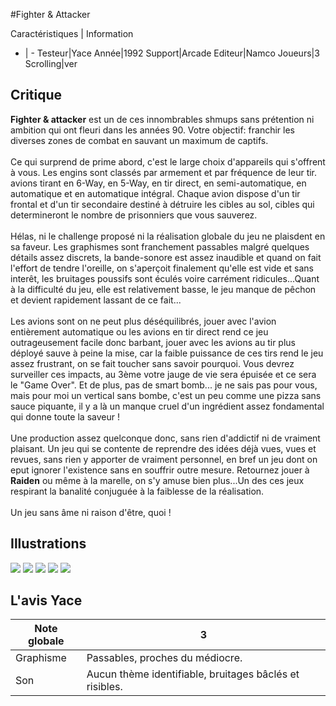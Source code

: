 #Fighter & Attacker

Caractéristiques | Information
- | -
Testeur|Yace
Année|1992
Support|Arcade
Editeur|Namco
Joueurs|3
Scrolling|ver

## Critique
<b>Fighter & attacker</b> est un de ces innombrables shmups sans prétention ni ambition qui ont fleuri dans les années 90. Votre objectif: franchir les diverses zones de combat en sauvant un maximum de captifs.<br/><br/>Ce qui surprend de prime abord, c'est le large choix d'appareils qui s'offrent à vous. Les engins sont classés par armement et par fréquence de leur tir. avions tirant en 6-Way, en 5-Way, en tir direct, en semi-automatique, en automatique et en automatique intégral. Chaque avion dispose d'un tir frontal et d'un tir secondaire destiné à détruire les cibles au sol, cibles qui determineront le nombre de prisonniers que vous sauverez.<br/><br/>Hélas, ni le challenge proposé ni la réalisation globale du jeu ne plaisdent en sa faveur. Les graphismes sont franchement passables malgré quelques détails assez discrets, la bande-sonore est assez inaudible et quand on fait l'effort de tendre l'oreille, on s'aperçoit finalement qu'elle est vide et sans interêt, les bruitages poussifs sont éculés voire carrément ridicules...Quant à la difficulté du jeu, elle est relativement basse, le jeu manque de pêchon et devient rapidement lassant de ce fait...<br/><br/>Les avions sont on ne peut plus déséquilibrés, jouer avec l'avion entièrement automatique ou les avions en tir direct rend ce jeu outrageusement facile donc barbant, jouer avec les avions au tir plus déployé sauve à peine la mise, car la faible puissance de ces tirs rend le jeu assez frustrant, on se fait toucher sans savoir pourquoi. Vous devrez surveiller ces impacts, au 3ème votre jauge de vie sera épuisée et ce sera le "Game Over". Et de plus, pas de smart bomb... je ne sais pas pour vous, mais pour moi un vertical sans bombe, c'est un peu comme une pizza sans sauce piquante, il y a là un manque cruel d'un ingrédient assez fondamental qui donne toute la saveur !<br/><br/>Une production assez quelconque donc, sans rien d'addictif ni de vraiment plaisant. Un jeu qui se contente de reprendre des idées déjà vues, vues et revues, sans rien y apporter de vraiment personnel, en bref un jeu dont on eput ignorer l'existence sans en souffrir outre mesure. Retournez jouer à <b>Raiden</b> ou même à la marelle, on s'y amuse bien plus...Un des ces jeux respirant la banalité conjuguée à la faiblesse de la réalisation.<br/><br/>Un jeu sans âme ni raison d'être, quoi !

## Illustrations
![](http://www.shmup.com/images/thumbs/img_fiche_1_959.png)
![](http://www.shmup.com/images/thumbs/img_fiche_2_959.png)
![](http://www.shmup.com/images/thumbs/img_fiche_3_959.png)
![](http://www.shmup.com/images/thumbs/img_fiche_4_959.png)
![](http://www.shmup.com/images/thumbs/)

## L'avis Yace
Note globale|3
-|-
Graphisme|Passables, proches du médiocre.
Son|Aucun thème identifiable, bruitages bâclés et risibles.
